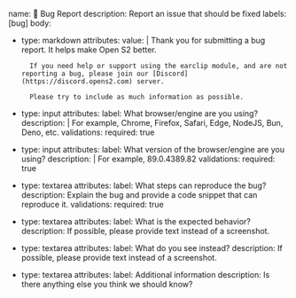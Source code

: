 name: 🐛 Bug Report
description: Report an issue that should be fixed
labels: [bug]
body:

- type: markdown
    attributes:
      value: |
        Thank you for submitting a bug report. It helps make Open S2 better.

        If you need help or support using the earclip module, and are not reporting a bug, please join our [Discord](https://discord.opens2.com) server.

        Please try to include as much information as possible.

- type: input
    attributes:
      label: What browser/engine are you using?
      description: |
        For example, Chrome, Firefox, Safari, Edge, NodeJS, Bun, Deno, etc.
    validations:
        required: true
- type: input
    attributes:
      label: What version of the browser/engine are you using?
      description: |
        For example, 89.0.4389.82
    validations:
        required: true
- type: textarea
    attributes:
      label: What steps can reproduce the bug?
      description: Explain the bug and provide a code snippet that can reproduce it.
    validations:
      required: true
- type: textarea
    attributes:
      label: What is the expected behavior?
      description: If possible, please provide text instead of a screenshot.
- type: textarea
    attributes:
      label: What do you see instead?
      description: If possible, please provide text instead of a screenshot.
- type: textarea
    attributes:
      label: Additional information
      description: Is there anything else you think we should know?
